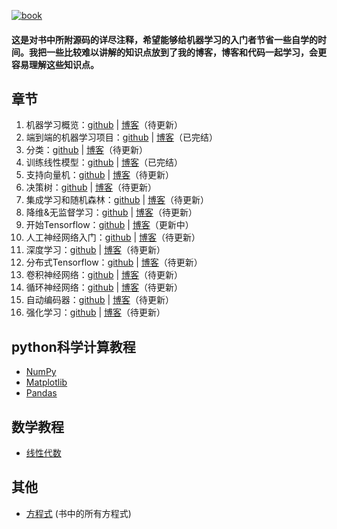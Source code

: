 [![book](http://akamaicovers.oreilly.com/images/0636920052289/cat.gif)](http://shop.oreilly.com/product/0636920052289.do)
#### 这是对书中所附源码的详尽注释，希望能够给机器学习的入门者节省一些自学的时间。我把一些比较难以讲解的知识点放到了我的博客，博客和代码一起学习，会更容易理解这些知识点。
## 章节
1. 机器学习概览：[github](01_the_machine_learning_landscape.ipynb) | [博客]()（待更新）
2. 端到端的机器学习项目：[github](02_end_to_end_machine_learning_project.ipynb) | [博客](https://www.jianshu.com/p/1407ddef5308)（已完结）
3. 分类：[github](03_classification.ipynb) | [博客]()（待更新）
4. 训练线性模型：[github](04_training_linear_models.ipynb) | [博客](https://www.jianshu.com/p/d954d8417d0b)（已完结）
5. 支持向量机：[github](05_support_vector_machines.ipynb) | [博客]()（待更新）
6. 决策树：[github](06_decision_trees.ipynb) | [博客]()（待更新）
7. 集成学习和随机森林：[github](07_ensemble_learning_and_random_forests.ipynb) | [博客]()（待更新）
8. 降维&无监督学习：[github](08_dimensionality_reduction.ipynb) | [博客]()（待更新）
9. 开始Tensorflow：[github](09_up_and_running_with_tensorflow.ipynb) | [博客]()（更新中）
10. 人工神经网络入门：[github](10_introduction_to_artificial_neural_networks.ipynb) | [博客]()（待更新）
11. 深度学习：[github](11_deep_learning.ipynb) | [博客]()（待更新）
12. 分布式Tensorflow：[github](12_distributed_tensorflow.ipynb) | [博客]()（待更新）
13. 卷积神经网络：[github](13_convolutional_neural_networks.ipynb) | [博客]()（待更新）
14. 循环神经网络：[github](14_recurrent_neural_networks.ipynb) | [博客]()（待更新）
15. 自动编码器：[github](15_autoencoders.ipynb) | [博客]()（待更新）
16. 强化学习：[github](16_reinforcement_learning.ipynb) | [博客]()（待更新）

## python科学计算教程
* [NumPy](tools_numpy.ipynb)
* [Matplotlib](tools_matplotlib.ipynb)
* [Pandas](tools_pandas.ipynb)

## 数学教程
* [线性代数](math_linear_algebra.ipynb)

## 其他
* [方程式](book_equations.ipynb) (书中的所有方程式)
